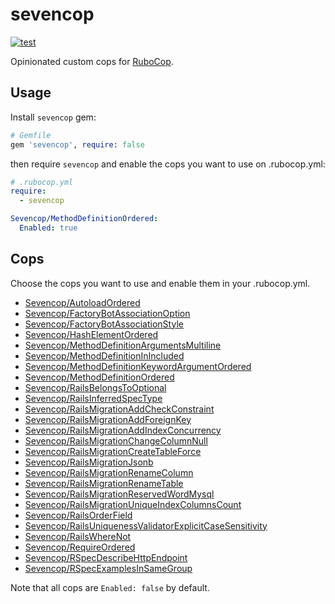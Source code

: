 # sevencop

[![test](https://github.com/r7kamura/sevencop/actions/workflows/test.yml/badge.svg)](https://github.com/r7kamura/sevencop/actions/workflows/test.yml)

Opinionated custom cops for [RuboCop](https://github.com/rubocop/rubocop).

## Usage

Install `sevencop` gem:

```ruby
# Gemfile
gem 'sevencop', require: false
```

then require `sevencop` and enable the cops you want to use on .rubocop.yml:

```yaml
# .rubocop.yml
require:
  - sevencop

Sevencop/MethodDefinitionOrdered:
  Enabled: true
```

## Cops

Choose the cops you want to use and enable them in your .rubocop.yml.

- [Sevencop/AutoloadOrdered](lib/rubocop/cop/sevencop/autoload_ordered.rb)
- [Sevencop/FactoryBotAssociationOption](lib/rubocop/cop/sevencop/factory_bot_association_option.rb)
- [Sevencop/FactoryBotAssociationStyle](lib/rubocop/cop/sevencop/factory_bot_association_style.rb)
- [Sevencop/HashElementOrdered](lib/rubocop/cop/sevencop/hash_element_ordered.rb)
- [Sevencop/MethodDefinitionArgumentsMultiline](lib/rubocop/cop/sevencop/method_definition_arguments_multiline.rb)
- [Sevencop/MethodDefinitionInIncluded](lib/rubocop/cop/sevencop/method_definition_in_included.rb)
- [Sevencop/MethodDefinitionKeywordArgumentOrdered](lib/rubocop/cop/sevencop/method_definition_keyword_argument_ordered.rb)
- [Sevencop/MethodDefinitionOrdered](lib/rubocop/cop/sevencop/method_definition_ordered.rb)
- [Sevencop/RailsBelongsToOptional](lib/rubocop/cop/sevencop/rails_belongs_to_optional.rb)
- [Sevencop/RailsInferredSpecType](lib/rubocop/cop/sevencop/rails_inferred_spec_type.rb)
- [Sevencop/RailsMigrationAddCheckConstraint](lib/rubocop/cop/sevencop/rails_migration_add_check_constraint.rb)
- [Sevencop/RailsMigrationAddForeignKey](lib/rubocop/cop/sevencop/rails_migration_add_foreign_key.rb)
- [Sevencop/RailsMigrationAddIndexConcurrency](lib/rubocop/cop/sevencop/rails_migration_add_index_concurrency.rb)
- [Sevencop/RailsMigrationChangeColumnNull](lib/rubocop/cop/sevencop/rails_migration_change_column_null.rb)
- [Sevencop/RailsMigrationCreateTableForce](lib/rubocop/cop/sevencop/rails_migration_create_table_force.rb)
- [Sevencop/RailsMigrationJsonb](lib/rubocop/cop/sevencop/rails_migration_jsonb.rb)
- [Sevencop/RailsMigrationRenameColumn](lib/rubocop/cop/sevencop/rails_migration_rename_column.rb)
- [Sevencop/RailsMigrationRenameTable](lib/rubocop/cop/sevencop/rails_migration_rename_table.rb)
- [Sevencop/RailsMigrationReservedWordMysql](lib/rubocop/cop/sevencop/rails_migration_reserved_word_mysql.rb)
- [Sevencop/RailsMigrationUniqueIndexColumnsCount](lib/rubocop/cop/sevencop/rails_migration_unique_index_columns_count.rb)
- [Sevencop/RailsOrderField](lib/rubocop/cop/sevencop/rails_order_field.rb)
- [Sevencop/RailsUniquenessValidatorExplicitCaseSensitivity](lib/rubocop/cop/sevencop/rails_uniqueness_validator_explicit_case_sensitivity.rb)
- [Sevencop/RailsWhereNot](lib/rubocop/cop/sevencop/rails_where_not.rb)
- [Sevencop/RequireOrdered](lib/rubocop/cop/sevencop/require_ordered.rb)
- [Sevencop/RSpecDescribeHttpEndpoint](lib/rubocop/cop/sevencop/rspec_describe_http_endpoint.rb)
- [Sevencop/RSpecExamplesInSameGroup](lib/rubocop/cop/sevencop/rspec_examples_in_same_group.rb)

Note that all cops are `Enabled: false` by default.
